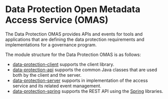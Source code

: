 <!-- SPDX-License-Identifier: Apache-2.0 -->

# Data Protection Open Metadata Access Service (OMAS)

The Data Protection OMAS provides APIs and events for tools and applications
that are defining the data protection requirements and implementations for
a governance program.

The module structure for the Data Protection OMAS is as follows:

* [data-protection-client](data-protection-client) supports the client library.
* [data-protection-api](data-protection-api) supports the common Java classes that are used both by the client and the server.
* [data-protection-server](data-protection-server) supports in implementation of the access service and its related event management.
* [data-protection-spring](data-protection-spring) supports the REST API using the [Spring](../../../developer-resources/Spring.md) libraries.
